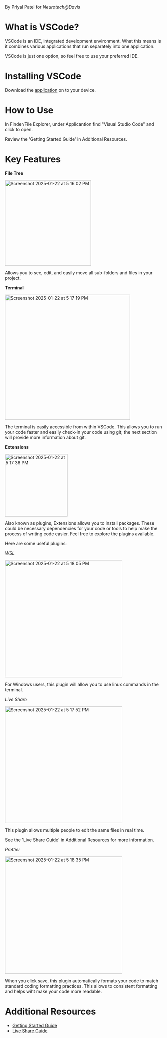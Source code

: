 By Priyal Patel for _Neurotech@Davis_

# What is VSCode?

VSCode is an IDE, integrated development environment. What this means is it combines various applications that run separately into one application.

VSCode is just one option, so feel free to use your preferred IDE.

# Installing VSCode

Download the [application](https://code.visualstudio.com/download) on to your device.

# How to Use

In Finder/File Explorer, under Applicantion find "Visual Studio Code" and click to open.

Review the 'Getting Started Guide' in Additional Resources.

# Key Features

**File Tree**

<img width="275" alt="Screenshot 2025-01-22 at 5 16 02 PM" src="https://github.com/user-attachments/assets/ebd01237-7b7a-49ec-86e2-9daea040878d" />

Allows you to see, edit, and easily move all sub-folders and files in your project.


**Terminal**

<img width="400" alt="Screenshot 2025-01-22 at 5 17 19 PM" src="https://github.com/user-attachments/assets/2a2d860d-b663-4ba6-adc0-d67f25e811ff" />

The terminal is easily accessible from within VSCode. This allows you to run your code faster and easily check-in your code using git; the next section will provide more information about git.

**Extensions**

<img width="200" alt="Screenshot 2025-01-22 at 5 17 36 PM" src="https://github.com/user-attachments/assets/0603d823-6c23-421c-843b-20b6e70ca076" />

Also known as plugins, Extensions allows you to install packages. These could be necessary dependencies for your code or tools to help make the process of writing code easier. Feel free to explore the plugins available.

Here are some useful plugins:

_WSL_

<img width="375" alt="Screenshot 2025-01-22 at 5 18 05 PM" src="https://github.com/user-attachments/assets/8c89b3d7-1793-4b77-bc49-9cebf370e3cb" />

For Windows users, this plugin will allow you to use linux commands in the terminal.

_Live Share_

<img width="375" alt="Screenshot 2025-01-22 at 5 17 52 PM" src="https://github.com/user-attachments/assets/eabb8884-0125-40c6-aaa6-96e2d077f6fd" />

This plugin allows multiple people to edit the same files in real time.

See the 'Live Share Guide' in Additional Resources for more information.

_Prettier_

<img width="375" alt="Screenshot 2025-01-22 at 5 18 35 PM" src="https://github.com/user-attachments/assets/89ba1822-c552-4d9f-82a4-8608c2368b4f" />

When you click save, this plugin automatically formats your code to match standard coding formatting practices. This allows to consistent formatting and helps wiht make your code more readable.

# Additional Resources

- [Getting Started Guide](https://code.visualstudio.com/docs/getstarted/getting-started)
- [Live Share Guide](https://marketplace.visualstudio.com/items?itemName=MS-vsliveshare.vsliveshare)
